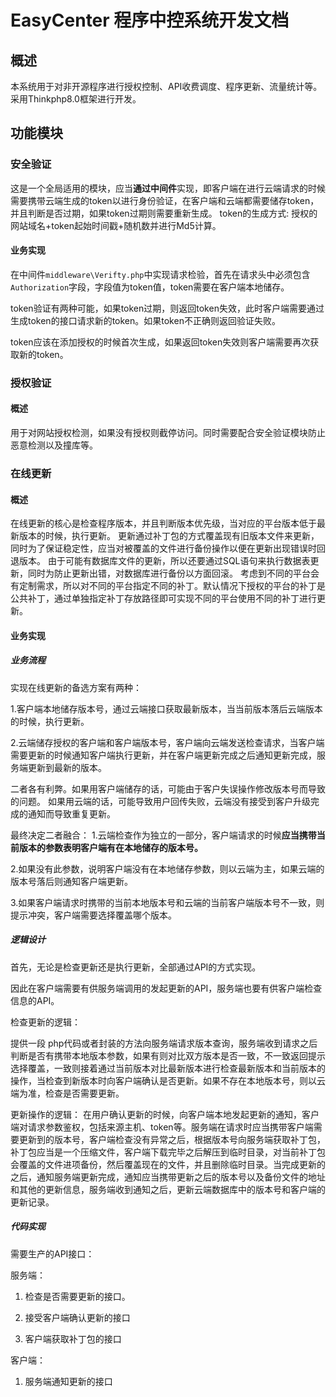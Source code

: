 # EasyCenter 程序中控系统开发文档

## 概述
本系统用于对非开源程序进行授权控制、API收费调度、程序更新、流量统计等。
采用Thinkphp8.0框架进行开发。

## 功能模块

### 安全验证
这是一个全局适用的模块，应当**通过中间件**实现，即客户端在进行云端请求的时候需要携带云端生成的token以进行身份验证，在客户端和云端都需要储存token，并且判断是否过期，如果token过期则需要重新生成。
token的生成方式:
授权的网站域名+token起始时间戳+随机数并进行Md5计算。

#### 业务实现

在中间件`middleware\Verifty.php`中实现请求检验，首先在请求头中必须包含`Authorization`字段，字段值为token值，token需要在客户端本地储存。

token验证有两种可能，如果token过期，则返回token失效，此时客户端需要通过生成token的接口请求新的token。如果token不正确则返回验证失败。

token应该在添加授权的时候首次生成，如果返回token失效则客户端需要再次获取新的token。


### 授权验证

#### 概述

用于对网站授权检测，如果没有授权则截停访问。同时需要配合安全验证模块防止恶意检测以及撞库等。


### 在线更新
#### 概述

在线更新的核心是检查程序版本，并且判断版本优先级，当对应的平台版本低于最新版本的时候，执行更新。
更新通过补丁包的方式覆盖现有旧版本文件来更新，同时为了保证稳定性，应当对被覆盖的文件进行备份操作以便在更新出现错误时回退版本。
由于可能有数据库文件的更新，所以还要通过SQL语句来执行数据表更新，同时为防止更新出错，对数据库进行备份以方面回滚。
考虑到不同的平台会有定制需求，所以对不同的平台指定不同的补丁。默认情况下授权的平台的补丁是公共补丁，通过单独指定补丁存放路径即可实现不同的平台使用不同的补丁进行更新。


#### 业务实现

#####  业务流程
实现在线更新的备选方案有两种：

1.客户端本地储存版本号，通过云端接口获取最新版本，当当前版本落后云端版本的时候，执行更新。

2.云端储存授权的客户端和客户端版本号，客户端向云端发送检查请求，当客户端需要更新的时候通知客户端执行更新，并在客户端更新完成之后通知更新完成，服务端更新到最新的版本。

二者各有利弊。如果用客户端储存的话，可能由于客户失误操作修改版本号而导致的问题。
如果用云端的话，可能导致用户回传失败，云端没有接受到客户升级完成的通知而导致重复更新。

最终决定二者融合：
1.云端检查作为独立的一部分，客户端请求的时候**应当携带当前版本的参数表明客户端有在本地储存的版本号。**

2.如果没有此参数，说明客户端没有在本地储存参数，则以云端为主，如果云端的版本号落后则通知客户端更新。

3.如果客户端请求时携带的当前本地版本号和云端的当前客户端版本号不一致，则提示冲突，客户端需要选择覆盖哪个版本。

##### 逻辑设计

首先，无论是检查更新还是执行更新，全部通过API的方式实现。

因此在客户端需要有供服务端调用的发起更新的API，服务端也要有供客户端检查信息的API。

检查更新的逻辑：

提供一段
php代码或者封装的方法向服务端请求版本查询，服务端收到请求之后判断是否有携带本地版本参数，如果有则对比双方版本是否一致，不一致返回提示选择覆盖，一致则接着通过当前版本对比最新版本进行检查最新版本和当前版本的操作，当检查到新版本时向客户端确认是否更新。如果不存在本地版本号，则以云端为准，检查是否需要更新。

更新操作的逻辑：
在用户确认更新的时候，向客户端本地发起更新的通知，客户端对请求参数鉴权，包括来源主机、token等。服务端在请求时应当携带客户端需要更新到的版本号，客户端检查没有异常之后，根据版本号向服务端获取补丁包，补丁包应当是一个压缩文件，客户端下载完毕之后解压到临时目录，对当前补丁包会覆盖的文件进项备份，然后覆盖现在的文件，并且删除临时目录。当完成更新的之后，通知服务端更新完成，通知应当携带更新之后的版本号以及备份文件的地址和其他的更新信息，服务端收到通知之后，更新云端数据库中的版本号和客户端的更新记录。

##### 代码实现
需要生产的API接口：

服务端：

1. 检查是否需要更新的接口。

2. 接受客户端确认更新的接口

3. 客户端获取补丁包的接口


客户端：

1. 服务端通知更新的接口
